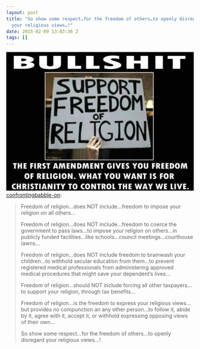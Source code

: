 ```yaml
---
layout: post
title: "So show some respect…for the freedom of others…to openly disregard
  your religious views…!"
date: 2015-02-09 13:03:36 Z
tags: []
---
```

![](/media/2015/02/110535612649.jpg)
[confrontingbabble-on](http://confrontingbabble-on.tumblr.com/post/110533277700/freedom-of-religion-does-not-include-freedom-to):

> Freedom of religion…does NOT include…freedom to impose your religion on all others…
> 
> Freedom of religion…does NOT include…freedom to coerce the government to pass laws…to impose your religion on others…in publicly funded facilities…like schools…council meetings…courthouse lawns…
> 
> Freedom of religion…does NOT include freedom to brainwash your children…to withhold secular education from them…to prevent registered medical professionals from administering approved medical procedures that might save your dependent’s lives…  
> 
> Freedom of religion…should NOT include forcing all other taxpayers…to support your religion, through tax benefits…
> 
> Freedom of religion…is the freedom to express your religious views…but provides no compunction an any other person…to follow it, abide by it, agree with it, accept it, or withhold expressing opposing views of their own…
> 
> So show some respect…for the freedom of others…to openly disregard your religious views…!
